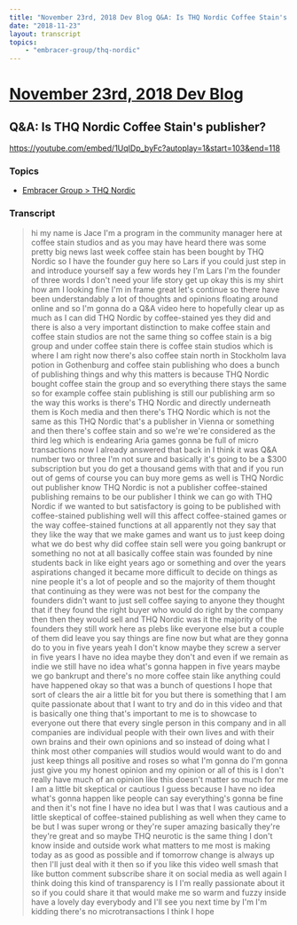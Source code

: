 ```yaml
---
title: "November 23rd, 2018 Dev Blog Q&A: Is THQ Nordic Coffee Stain's publisher?"
date: "2018-11-23"
layout: transcript
topics:
    - "embracer-group/thq-nordic"
---
```

# [November 23rd, 2018 Dev Blog](../2018-11-23.md)
## Q&A: Is THQ Nordic Coffee Stain's publisher?
https://youtube.com/embed/1UqIDp_byFc?autoplay=1&start=103&end=118

### Topics
* [Embracer Group > THQ Nordic](../topics/embracer-group/thq-nordic.md)

### Transcript

> hi my name is Jace I'm a program in the community manager here at coffee stain studios and as you may have heard there was some pretty big news last week coffee stain has been bought by THQ Nordic so I have the founder guy here so Lars if you could just step in and introduce yourself say a few words hey I'm Lars I'm the founder of three words I don't need your life story get up okay this is my shirt how am I looking fine I'm in frame great let's continue so there have been understandably a lot of thoughts and opinions floating around online and so I'm gonna do a Q&amp;A video here to hopefully clear up as much as I can did THQ Nordic by coffee-stained yes they did and there is also a very important distinction to make coffee stain and coffee stain studios are not the same thing so coffee stain is a big group and under coffee stain there is coffee stain studios which is where I am right now there's also coffee stain north in Stockholm lava potion in Gothenburg and coffee stain publishing who does a bunch of publishing things and why this matters is because THQ Nordic bought coffee stain the group and so everything there stays the same so for example coffee stain publishing is still our publishing arm so the way this works is there's THQ Nordic and directly underneath them is Koch media and then there's THQ Nordic which is not the same as this THQ Nordic that's a publisher in Vienna or something and then there's coffee stain and so we're we're considered as the third leg which is endearing Aria games gonna be full of micro transactions now I already answered that back in I think it was Q&amp;A number two or three I'm not sure and basically it's going to be a $300 subscription but you do get a thousand gems with that and if you run out of gems of course you can buy more gems as well is THQ Nordic out publisher know THQ Nordic is not a publisher coffee-stained publishing remains to be our publisher I think we can go with THQ Nordic if we wanted to but satisfactory is going to be published with coffee-stained publishing well will this affect coffee-stained games or the way coffee-stained functions at all apparently not they say that they like the way that we make games and want us to just keep doing what we do best why did coffee stain sell were you going bankrupt or something no not at all basically coffee stain was founded by nine students back in like eight years ago or something and over the years aspirations changed it became more difficult to decide on things as nine people it's a lot of people and so the majority of them thought that continuing as they were was not best for the company the founders didn't want to just sell coffee saying to anyone they thought that if they found the right buyer who would do right by the company then then they would sell and THQ Nordic was it the majority of the founders they still work here as plebs like everyone else but a couple of them did leave you say things are fine now but what are they gonna do to you in five years yeah I don't know maybe they screw a server in five years I have no idea maybe they don't and even if we remain as indie we still have no idea what's gonna happen in five years maybe we go bankrupt and there's no more coffee stain like anything could have happened okay so that was a bunch of questions I hope that sort of clears the air a little bit for you but there is something that I am quite passionate about that I want to try and do in this video and that is basically one thing that's important to me is to showcase to everyone out there that every single person in this company and in all companies are individual people with their own lives and with their own brains and their own opinions and so instead of doing what I think most other companies will studios would would want to do and just keep things all positive and roses so what I'm gonna do I'm gonna just give you my honest opinion and my opinion or all of this is I don't really have much of an opinion like this doesn't matter so much for me I am a little bit skeptical or cautious I guess because I have no idea what's gonna happen like people can say everything's gonna be fine and then it's not fine I have no idea but I was that I was cautious and a little skeptical of coffee-stained publishing as well when they came to be but I was super wrong or they're super amazing basically they're they're great and so maybe THQ neurotic is the same thing I don't know inside and outside work what matters to me most is making today as as good as possible and if tomorrow change is always up then I'll just deal with it then so if you like this video well smash that like button comment subscribe share it on social media as well again I think doing this kind of transparency is I I'm really passionate about it so if you could share it that would make me so warm and fuzzy inside have a lovely day everybody and I'll see you next time by I'm I'm kidding there's no microtransactions I think I hope
